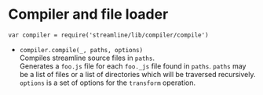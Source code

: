 
# Compiler and file loader
 
`var compiler = require('streamline/lib/compiler/compile')`

* `compiler.compile(_, paths, options)`  
  Compiles streamline source files in `paths`.  
  Generates a `foo.js` file for each `foo._js` file found in `paths`.
  `paths` may be a list of files or a list of directories which
  will be traversed recursively.  
  `options`  is a set of options for the `transform` operation.
